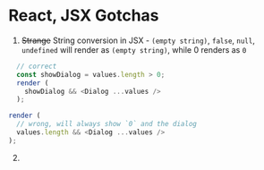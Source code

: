 # React, JSX Gotchas

1. ~~Strange~~ String conversion in JSX - `(empty string)`, `false`, `null`, `undefined` will render as `(empty string)`, while 0 renders as `0`
   
  ```typescript
    // correct
    const showDialog = values.length > 0;
    render (
      showDialog && <Dialog ...values />
    );
  ```

  ```typescript
  render (
    // wrong, will always show `0` and the dialog
    values.length && <Dialog ...values />
  );
  ```
2. 

